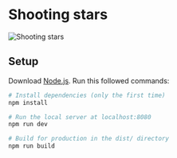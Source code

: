 # Shooting stars

![Shooting stars](https://raw.githubusercontent.com/axlrsr/threejs-shooting-stars/master/static/social/share-1280x800.png)

## Setup
Download [Node.js](https://nodejs.org/en/download/).
Run this followed commands:

``` bash
# Install dependencies (only the first time)
npm install

# Run the local server at localhost:8080
npm run dev

# Build for production in the dist/ directory
npm run build
```
